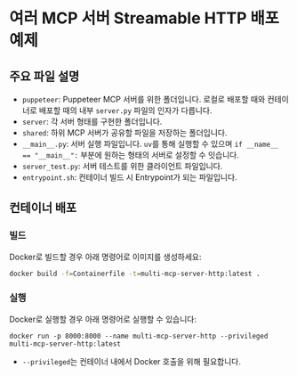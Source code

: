 # 여러 MCP 서버 Streamable HTTP 배포 예제

## 주요 파일 설명

- `puppeteer`: Puppeteer MCP 서버를 위한 폴더입니다. 로컬로 배포할 때와 컨테이너로 배포할 때의 내부 `server.py` 파일의 인자가 다릅니다.
- `server`: 각 서버 형태를 구현한 폴더입니다.
- `shared`: 하위 MCP 서버가 공유할 파일을 저장하는 폴더입니다.
- `__main__.py`: 서버 실행 파일입니다. `uv`를 통해 실행할 수 있으며 `if __name__ == "__main__":` 부분에 원하는 형태의 서버로 설정할 수 잇습니다.
- `server_test.py`: 서버 테스트를 위한 클라이언트 파일입니다.
- `entrypoint.sh`: 컨테이너 빌드 시 Entrypoint가 되는 파일입니다.

## 컨테이너 배포

### 빌드

Docker로 빌드할 경우 아래 명령어로 이미지를 생성하세요:

```sh
docker build -f=Containerfile -t=multi-mcp-server-http:latest .
```

### 실행

Docker로 실행할 경우 아래 명령어로 실행할 수 있습니다:

```
docker run -p 8000:8000 --name multi-mcp-server-http --privileged multi-mcp-server-http:latest
```

- `--privileged`는 컨테이너 내에서 Docker 호출을 위해 필요합니다.
